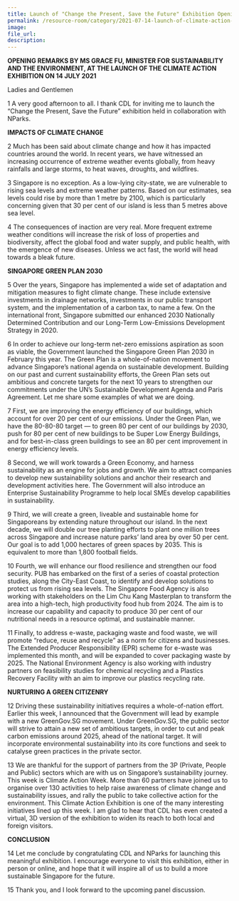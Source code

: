 ```yaml
---  
title: Launch of "Change the Present, Save the Future" Exhibition Opening Address by Ms Grace Fu
permalink: /resource-room/category/2021-07-14-launch-of-climate-action-exhibition/  
image:  
file_url:  
description:  
---  
```


**OPENING REMARKS BY MS GRACE FU, MINISTER FOR SUSTAINABILITY AND THE ENVIRONMENT, AT THE LAUNCH OF THE CLIMATE ACTION EXHIBITION ON 14 JULY 2021**


Ladies and Gentlemen

1 A very good afternoon to all. I thank CDL for inviting me to launch the “Change the Present, Save the Future” exhibition held in collaboration with NParks. 

**IMPACTS OF CLIMATE CHANGE**

2 Much has been said about climate change and how it has impacted countries around the world. In recent years, we have witnessed an increasing occurrence of extreme weather events globally, from heavy rainfalls and large storms, to heat waves, droughts, and wildfires. 

3 Singapore is no exception. As a low-lying city-state, we are vulnerable to rising sea levels and extreme weather patterns. Based on our estimates, sea levels could rise by more than 1 metre by 2100, which is particularly concerning given that 30 per cent of our island is less than 5 metres above sea level.

4 The consequences of inaction are very real. More frequent extreme weather conditions will increase the risk of loss of properties and biodiversity, affect the global food and water supply, and public health, with the emergence of new diseases. Unless we act fast, the world will head towards a bleak future.

**SINGAPORE GREEN PLAN 2030**

5 Over the years, Singapore has implemented a wide set of adaptation and mitigation measures to fight climate change. These include extensive investments in drainage networks, investments in our public transport system, and the implementation of a carbon tax, to name a few. On the international front, Singapore submitted our enhanced 2030 Nationally Determined Contribution and our Long-Term Low-Emissions Development Strategy in 2020. 

6 In order to achieve our long-term net-zero emissions aspiration as soon as viable, the Government launched the Singapore Green Plan 2030 in February this year. The Green Plan is a whole-of-nation movement to advance Singapore’s national agenda on sustainable development. Building on our past and current sustainability efforts, the Green Plan sets out ambitious and concrete targets for the next 10 years to strengthen our commitments under the UN’s Sustainable Development Agenda and Paris Agreement. Let me share some examples of what we are doing. 

7 First, we are improving the energy efficiency of our buildings, which account for over 20 per cent of our emissions. Under the Green Plan, we have the 80-80-80 target — to green 80 per cent of our buildings by 2030, push for 80 per cent of new buildings to be Super Low Energy Buildings, and for best-in-class green buildings to see an 80 per cent improvement in energy efficiency levels. 

8 Second, we will work towards a Green Economy, and harness sustainability as an engine for jobs and growth. We aim to attract companies to develop new sustainability solutions and anchor their research and development activities here. The Government will also introduce an Enterprise Sustainability Programme to help local SMEs develop capabilities in sustainability.

9 Third, we will create a green, liveable and sustainable home for Singaporeans by extending nature throughout our island. In the next decade, we will double our tree planting efforts to plant one million trees across Singapore and increase nature parks’ land area by over 50 per cent. Our goal is to add 1,000 hectares of green spaces by 2035. This is equivalent to more than 1,800 football fields.

10 Fourth, we will enhance our flood resilience and strengthen our food security. PUB has embarked on the first of a series of coastal protection studies, along the City-East Coast, to identify and develop solutions to protect us from rising sea levels. The Singapore Food Agency is also working with stakeholders on the Lim Chu Kang Masterplan to transform the area into a high-tech, high productivity food hub from 2024. The aim is to increase our capability and capacity to produce 30 per cent of our nutritional needs in a resource optimal, and sustainable manner.

11 Finally, to address e-waste, packaging waste and food waste, we will promote “reduce, reuse and recycle” as a norm for citizens and businesses. The Extended Producer Responsibility (EPR) scheme for e-waste was implemented this month, and will be expanded to cover packaging waste by 2025. The National Environment Agency is also working with industry partners on feasibility studies for chemical recycling and a Plastics Recovery Facility with an aim to improve our plastics recycling rate. 

**NURTURING A GREEN CITIZENRY**

12 Driving these sustainability initiatives requires a whole-of-nation effort. Earlier this week, I announced that the Government will lead by example with a new GreenGov.SG movement. Under GreenGov.SG, the public sector will strive to attain a new set of ambitious targets, in order to cut and peak carbon emissions around 2025, ahead of the national target. It will incorporate environmental sustainability into its core functions and seek to catalyse green practices in the private sector. 

13 We are thankful for the support of partners from the 3P (Private, People and Public) sectors which are with us on Singapore’s sustainability journey. This week is Climate Action Week. More than 60 partners have joined us to organise over 130 activities to help raise awareness of climate change and sustainability issues, and rally the public to take collective action for the environment. This Climate Action Exhibition is one of the many interesting initiatives lined up this week. I am glad to hear that CDL has even created a virtual, 3D version of the exhibition to widen its reach to both local and foreign visitors. 

**CONCLUSION**

14 Let me conclude by congratulating CDL and NParks for launching this meaningful exhibition. I encourage everyone to visit this exhibition, either in person or online, and hope that it will inspire all of us to build a more sustainable Singapore for the future.

15 Thank you, and I look forward to the upcoming panel discussion. 


